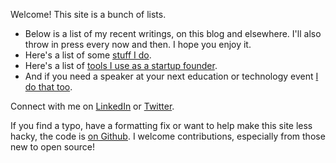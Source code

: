 Welcome!  This site is a bunch of lists.

* Below is a list of my recent writings, on this blog and elsewhere.  I'll also throw in press every now and then. I hope you enjoy it.
* Here's a list of some [stuff I do](bio.html).  
* Here's a list of [tools I use as a startup founder](tools.html).  
* And if you need a speaker at your next education or technology event [I do that too](speaking.html).

Connect with me on [LinkedIn](http://linkedin.com/in/elliotthauser) or [Twitter](http://twitter.com/hauspoor).  

If you find a typo, have a formatting fix or want to help make this site less hacky, the code is [on Github](https://github.com/eah13/elliotthauser.com).  I welcome contributions, especially from those new to open source!
